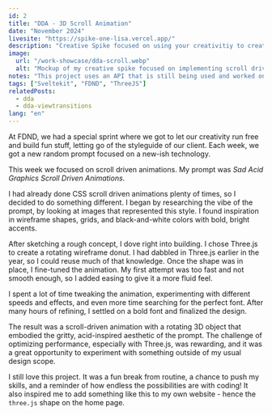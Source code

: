 ```yaml
---
id: 2
title: "DDA - 3D Scroll Animation"
date: "November 2024"
livesite: "https://spike-one-lisa.vercel.app/"
description: "Creative Spike focused on using your creativitiy to create a scroll driven animation."
image:
  url: "/work-showcase/dda-scroll.webp"
  alt: "Mockup of my creative spike focused on implementing scroll driven animations in the Dutch Digital Agencies website,"
notes: "This project uses an API that is still being used and worked on/with by other students. This means that this project may not work anymore."
tags: ["Sveltekit", "FDND", "ThreeJS"]
relatedPosts:
  - dda
  - dda-viewtransitions
lang: "en"
---
```


At FDND, we had a special sprint where we got to let our creativity run free and build fun stuff, letting go of the styleguide of our client. Each week, we got a new random prompt focused on a new-ish technology.

This week we focused on scroll driven animations. My prompt was <em>Sad Acid Graphics Scroll Driven Animations</em>.

I had already done CSS scroll driven animations plenty of times, so I decided to do something different. I began by researching the vibe of the prompt, by looking at images that represented this style. I found inspiration in wireframe shapes, grids, and black-and-white colors with bold, bright accents.

After sketching a rough concept, I dove right into building. I chose Three.js to create a rotating wireframe donut. I had dabbled in Three.js earlier in the year, so I could reuse much of that knowledge. Once the shape was in place, I fine-tuned the animation. My first attempt was too fast and not smooth enough, so I added easing to give it a more fluid feel.

I spent a lot of time tweaking the animation, experimenting with different speeds and effects, and even more time searching for the perfect font. After many hours of refining, I settled on a bold font and finalized the design.

The result was a scroll-driven animation with a rotating 3D object that embodied the gritty, acid-inspired aesthetic of the prompt. The challenge of optimizing performance, especially with Three.js, was rewarding, and it was a great opportunity to experiment with something outside of my usual design scope.

I still love this project. It was a fun break from routine, a chance to push my skills, and a reminder of how endless the possibilities are with coding! It also inspired me to add something like this to my own website - hence the `three.js` shape on the home page.
